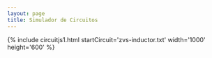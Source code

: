 ```yaml
---
layout: page
title: Simulador de Circuitos
---
```


{% include circuitjs1.html startCircuit='zvs-inductor.txt' width='1000' height='600' %}
